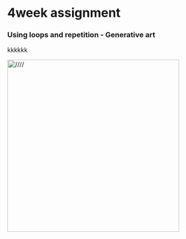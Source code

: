 # 4week assignment

### Using loops and repetition - Generative art

kkkkkk

<img width="393" alt="////" src="">

